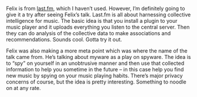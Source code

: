 Felix is from [last.fm](http://www.last.fm/), which I haven’t used.
However, I’m definitely going to give it a try after seeing Felix’s
talk. Last.fm is all about harnessing collective intelligence for music.
The basic idea is that you install a plugin to your music player and it
uploads everything you listen to the central server. Then they can do
analysis of the collective data to make associations and
recommendations. Sounds cool. Gotta try it out.

Felix was also making a more meta point which was where the name of the
talk came from. He’s talking about myware as a play on spyware. The idea
is to “spy” on yourself in an unobtrusive manner and then use that
collected information to help you sometime in the future – in this case
help you find new music by spying on your music playing habits. There’s
major privacy concerns of course, but the idea is pretty interesting.
Something to noodle on at any rate.

